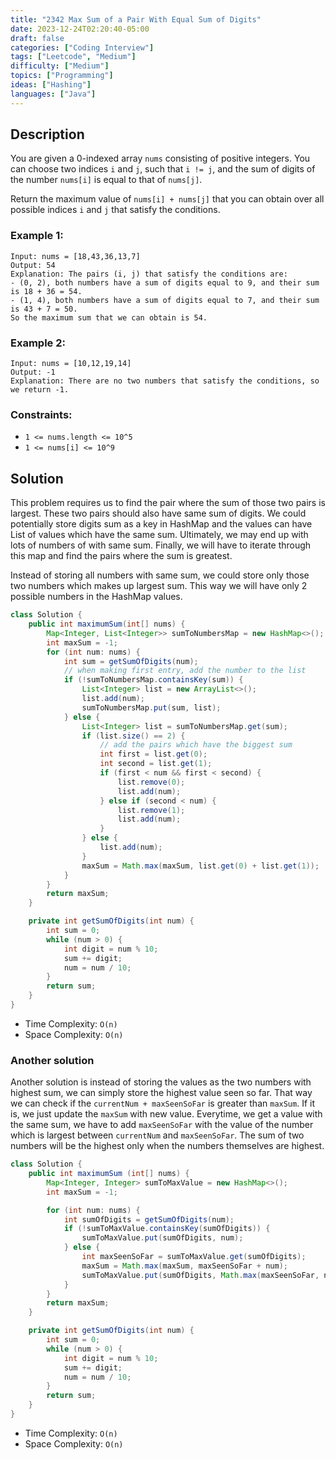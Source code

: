 ```yaml
---
title: "2342 Max Sum of a Pair With Equal Sum of Digits"
date: 2023-12-24T02:20:40-05:00
draft: false
categories: ["Coding Interview"]
tags: ["Leetcode", "Medium"]
difficulty: ["Medium"]
topics: ["Programming"]
ideas: ["Hashing"]
languages: ["Java"]
---
```


## Description

You are given a 0-indexed array `nums` consisting of positive integers. You can choose two indices `i` and `j`, such that `i != j`, and the sum of digits of the number `nums[i]` is equal to that of `nums[j]`.

Return the maximum value of `nums[i] + nums[j]` that you can obtain over all possible indices `i` and `j` that satisfy the conditions.

### Example 1:

```
Input: nums = [18,43,36,13,7]
Output: 54
Explanation: The pairs (i, j) that satisfy the conditions are:
- (0, 2), both numbers have a sum of digits equal to 9, and their sum is 18 + 36 = 54.
- (1, 4), both numbers have a sum of digits equal to 7, and their sum is 43 + 7 = 50.
So the maximum sum that we can obtain is 54.
```

### Example 2:

```
Input: nums = [10,12,19,14]
Output: -1
Explanation: There are no two numbers that satisfy the conditions, so we return -1.
```

### Constraints:

- `1 <= nums.length <= 10^5`
- `1 <= nums[i] <= 10^9`

## Solution

This problem requires us to find the pair where the sum of those two pairs is largest. These two pairs should also have same sum of digits. We could potentially store digits sum as a key in HashMap and the values can have List of values which have the same sum. Ultimately, we may end up with lots of numbers of with same sum. Finally, we will have to iterate through this map and find the pairs where the sum is greatest.

Instead of storing all numbers with same sum, we could store only those two numbers which makes up largest sum. This way we will have only 2 possible numbers in the HashMap values.

```java
class Solution {
    public int maximumSum(int[] nums) {
        Map<Integer, List<Integer>> sumToNumbersMap = new HashMap<>();
        int maxSum = -1;
        for (int num: nums) {
            int sum = getSumOfDigits(num);
            // when making first entry, add the number to the list
            if (!sumToNumbersMap.containsKey(sum)) {
                List<Integer> list = new ArrayList<>();
                list.add(num);
                sumToNumbersMap.put(sum, list);
            } else {
                List<Integer> list = sumToNumbersMap.get(sum);
                if (list.size() == 2) {
                    // add the pairs which have the biggest sum
                    int first = list.get(0);
                    int second = list.get(1);
                    if (first < num && first < second) {
                        list.remove(0);
                        list.add(num);
                    } else if (second < num) {
                        list.remove(1);
                        list.add(num);
                    }
                } else {
                    list.add(num);
                }
                maxSum = Math.max(maxSum, list.get(0) + list.get(1));
            }
        }
        return maxSum;
    }

    private int getSumOfDigits(int num) {
        int sum = 0;
        while (num > 0) {
            int digit = num % 10;
            sum += digit;
            num = num / 10;
        }
        return sum;
    }
}
```

- Time Complexity: `O(n)`
- Space Complexity: `O(n)`

### Another solution

Another solution is instead of storing the values as the two numbers with highest sum, we can simply store the highest value seen so far. That way we can check if the `currentNum + maxSeenSoFar` is greater than `maxSum`. If it is, we just update the `maxSum` with new value. Everytime, we get a value with the same sum, we have to add `maxSeenSoFar` with the value of the number which is largest between `currentNum` and `maxSeenSoFar`. The sum of two numbers will be the highest only when the numbers themselves are highest.

```java
class Solution {
    public int maximumSum (int[] nums) {
        Map<Integer, Integer> sumToMaxValue = new HashMap<>();
        int maxSum = -1;

        for (int num: nums) {
            int sumOfDigits = getSumOfDigits(num);
            if (!sumToMaxValue.containsKey(sumOfDigits)) {
                sumToMaxValue.put(sumOfDigits, num);
            } else {
                int maxSeenSoFar = sumToMaxValue.get(sumOfDigits);
                maxSum = Math.max(maxSum, maxSeenSoFar + num);
                sumToMaxValue.put(sumOfDigits, Math.max(maxSeenSoFar, num));
            }
        }
        return maxSum;
    }

    private int getSumOfDigits(int num) {
        int sum = 0;
        while (num > 0) {
            int digit = num % 10;
            sum += digit;
            num = num / 10;
        }
        return sum;
    }
}
```

- Time Complexity: `O(n)`
- Space Complexity: `O(n)`